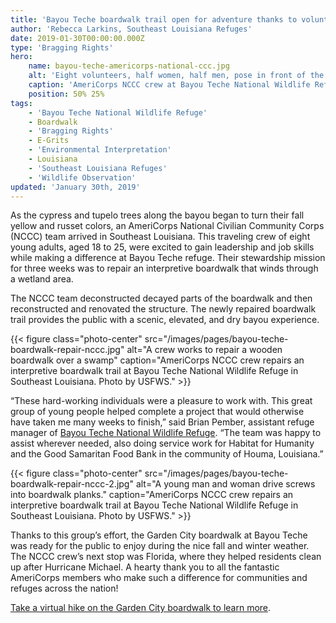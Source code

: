```yaml
---
title: 'Bayou Teche boardwalk trail open for adventure thanks to volunteers'
author: 'Rebecca Larkins, Southeast Louisiana Refuges'
date: 2019-01-30T00:00:00.000Z
type: 'Bragging Rights'
hero:
    name: bayou-teche-americorps-national-ccc.jpg
    alt: 'Eight volunteers, half women, half men, pose in front of the welcome sign at Bayou Teche NWR'
    caption: 'AmeriCorps NCCC crew at Bayou Teche National Wildlife Refuge. Photo by USFWS.'
    position: 50% 25%
tags:
    - 'Bayou Teche National Wildlife Refuge'
    - Boardwalk
    - 'Bragging Rights'
    - E-Grits
    - 'Environmental Interpretation'
    - Louisiana
    - 'Southeast Louisiana Refuges'
    - 'Wildlife Observation'
updated: 'January 30th, 2019'
---
```


As the cypress and tupelo trees along the bayou began to turn their fall yellow and russet colors, an AmeriCorps National Civilian Community Corps (NCCC) team arrived in Southeast Louisiana.  This traveling crew of eight young adults, aged 18 to 25, were excited to gain leadership and job skills while making a difference at Bayou Teche refuge. Their stewardship mission for three weeks was to repair an interpretive boardwalk that winds through a wetland area.

The NCCC team deconstructed decayed parts of the boardwalk and then reconstructed and renovated the structure. The newly repaired boardwalk trail provides the public with a scenic, elevated, and dry bayou experience.  

{{< figure class="photo-center" src="/images/pages/bayou-teche-boardwalk-repair-nccc.jpg" alt="A crew works to repair a wooden boardwalk over a swamp" caption="AmeriCorps NCCC crew repairs an interpretive boardwalk trail at Bayou Teche National Wildlife Refuge in Southeast Louisiana. Photo by USFWS." >}}

“These hard-working individuals were a pleasure to work with. This great group of young people helped complete a project that would otherwise have taken me many weeks to finish,” said Brian Pember, assistant refuge manager of [Bayou Teche National Wildlife Refuge](https://www.fws.gov/refuge/bayou_teche/).  “The team was happy to assist wherever needed, also doing service work for Habitat for Humanity and the Good Samaritan Food Bank in the community of Houma, Louisiana.”

{{< figure class="photo-center" src="/images/pages/bayou-teche-boardwalk-repair-nccc-2.jpg" alt="A young man and woman drive screws into boardwalk planks." caption="AmeriCorps NCCC crew repairs an interpretive boardwalk trail at Bayou Teche National Wildlife Refuge in Southeast Louisiana. Photo by USFWS." >}}

Thanks to this group’s effort, the Garden City boardwalk at Bayou Teche was ready for the public to enjoy during the nice fall and winter weather. The NCCC crew’s next stop was Florida, where they helped residents clean up after Hurricane Michael.  A hearty thank you to all the fantastic AmeriCorps members who make such a difference for communities and refuges across the nation!

[Take a virtual hike on the Garden City boardwalk to learn more](https://www.fws.gov/refuge/Bayou_Teche/VisitorActivities/hiking.html).